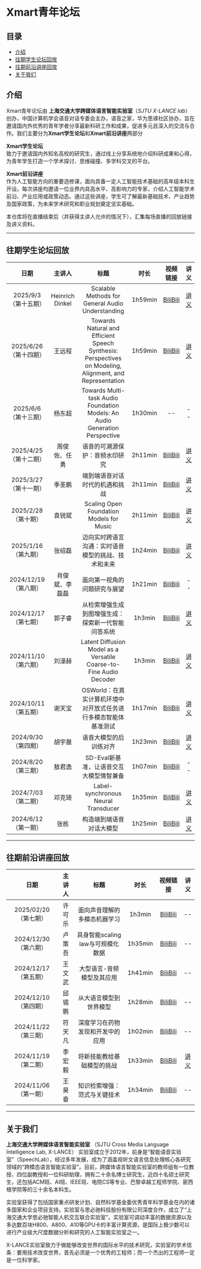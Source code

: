 # Xmart青年论坛
## 目录
- [介绍](#介绍)
- [往期学生论坛回放](#往期学生论坛回放)
- [往期前沿讲座回放](#往期前沿讲座回放)
- [关于我们](#关于我们)

## 介绍

Xmart青年论坛由 **上海交通大学跨媒体语言智能实验室**（*SJTU X-LANCE lab*）创办，中国计算机学会语音对话专委会主办，语音之家，华为思琢社区协办，旨在邀请国内外优秀的青年学者分享最新科研工作和成果，促进多元且深入的交流与合作。我们主要分为**Xmart学生论坛**和**Xmart前沿讲座**两部分

**Xmart学生论坛**  
致力于邀请国内外知名高校的研究生，通过线上分享系统地介绍科研成果和心得，为青年学生打造一个学术探讨、思维碰撞、多学科交叉的平台。

**Xmart前沿讲座**  
作为人工智能方向的重要选修课，面向具备一定人工智能技术基础的高年级本科生开设。每次讲座均邀请一位业界内具高水平、高影响力的专家，介绍人工智能学术前沿、产业应用或政策动态。通过这些讲座，学生可了解最新基础技术、产业趋势及国家政策，为未来学术研究和职业规划奠定坚实基础。  

本仓库将在直播结束后（并获得主讲人允许的情况下），汇集每场直播的回放链接及讲义资料。

---

## 往期学生论坛回放

| 日期 | 主讲人 | 标题 | 时长 | 视频链接 | 讲义 |
|:----:|:------:|:----:|:----:|:---------:|:----:|
| 2025/9/3 （第十五期） | Heinrich Dinkel | Scalable Methods for General Audio Understanding| 1h59min | [BiliBili](https://www.bilibili.com/video/) | [讲义](https://github.com/X-LANCE/Xmart/blob/main/slides/xmart15_heinrich_midashengLM.pdf) |
| 2025/6/26 （第十四期） | 王远程 | Towards Natural and Efficient Speech Synthesis: Perspectives on Modeling, Alignment, and Representation | 1h59min | [BiliBili](https://www.bilibili.com/video/BV1FuKzzGEq3) | [讲义](https://github.com/X-LANCE/Xmart/blob/main/slides/xmart14_yuanchengwang_Towards_Natural_and_Efficient_Speech_Synthesis_20250626.pdf) |
| 2025/6/6 （第十三期） | 杨东超 |  Towards Multi-task Audio Foundation Models: An Audio Generation Perspective | 1h30min | -- | -- |
| 2025/4/25 （第十二期） | 周俊佐、任勇 | 语音的可溯源保护：音频水印研究 | 2h11min | [BiliBili](https://www.bilibili.com/video/BV1EuL7zNEHH) | [讲义](https://github.com/X-LANCE/Xmart/blob/main/slides/xmart12_zhoujunzuo_renyong.pdf) |
| 2025/3/27 （第十一期） | 季圣鹏 | 端到端语音对话时代的机遇和挑战 | 2h11min | [BiliBili](https://www.bilibili.com/video/BV1FaZGYXEdc) | [讲义](https://github.com/X-LANCE/Xmart/blob/main/slides/xmart11_jishengpeng.pdf) |
| 2025/2/28 （第十期） | 袁锐斌 | Scaling Open Foundation Models for Music | 2h11min | [BiliBili](https://www.bilibili.com/video/BV1rU9EYhEx3) | [讲义](https://github.com/X-LANCE/Xmart/blob/main/slides/xmart_10_ruibin.pdf) |
| 2025/1/16 （第九期） | 张绍磊 | 迈向实时跨语言沟通：实时语音模型的挑战、技术和未来 | 1h24min | [BiliBili](https://www.bilibili.com/video/BV15nwLeaEU1) | [讲义](https://github.com/X-LANCE/Xmart/blob/main/slides/xmart_9_shaolei.pdf) |
| 2024/12/19 （第八期） | 肖俊斌、李磊磊 | 面向第一视角的问题研究与展望 | 1h21min | [BiliBili](https://www.bilibili.com/video/BV1Ftk1Y6Ehs) | -- |
| 2024/12/17 （第七期） | 郭子睿 | 从检索增强生成到图增强生成：探索新一代智能问答系统 | 1h3min | [BiliBili](https://www.bilibili.com/video/BV137kJYHEoC) | [讲义](https://github.com/X-LANCE/Xmart/blob/main/slides/xmart_7_ziruiguo.pdf) |
| 2024/11/10 （第六期） | 刘濠赫 | Latent Diffusion Model as a Versatile Coarse-to-Fine Audio Decoder | 1h3min | [BiliBili](https://www.bilibili.com/video/BV1JjmBYYEoW) | [讲义](https://github.com/X-LANCE/Xmart/blob/main/slides/xmart_6_haoheliu-talk.pdf) |
| 2024/10/11 （第五期） | 谢天宝 | OSWorld：在真实计算机环境中对开放式任务进行多模态智能体基准测试 | 1h17min | [BiliBili](https://www.bilibili.com/video/BV1CpyNYBE6o) | [讲义](https://github.com/X-LANCE/Xmart/blob/main/slides/OSWorld_hku_tianbao_Xmart%20-%202024.10.11.pdf) |
| 2024/9/30 （第四期） | 胡宇晨 | 语音大模型的后训练对齐 | 1h23min | [BiliBili](https://www.bilibili.com/video/BV1uzxeevEb8) | [讲义](https://github.com/X-LANCE/Xmart/blob/main/slides/xmart_forum_ntu_yuchenhu_09302024.pdf) |
| 2024/8/20 （第三期） | 敖君逸 | SD-Eval新基准，让语音交互大模型情智兼备 | 1h07min | [BiliBili](https://www.bilibili.com/video/BV1hixeeqEkQ) | -- |
| 2024/7/03 （第二期） | 邓克琦 | Label-synchronous Neural Transducer | 1h35min | [BiliBili](https://www.bilibili.com/video/BV1qihreEE6L) | [讲义](https://github.com/X-LANCE/Xmart/blob/main/slides/xmart_keqideng_LS-Transducer_Talk_Final.pdf) |
| 2024/6/12 （第一期） | 张栋 | 构造端到端语音对话大模型 | 1h25min | [BiliBili](https://www.bilibili.com/video/BV1FJ4m137ZB) | [讲义](https://github.com/X-LANCE/Xmart/blob/main/slides/xmart_forum_fudan_dongzhang_speechgpt_series_sjtu.pdf) |

---

## 往期前沿讲座回放

| 日期 | 主讲人 | 标题 | 时长 | 视频链接 | 讲义 |
|:----:|:------:|:----:|:----:|:---------:|:----:|
| 2025/02/20 （第七期） | 许可乐 | 面向声音理解的多模态机器学习 | 1h3min | [BiliBili](https://www.bilibili.com/video/BV1zX9EYZELX) | -- |
| 2024/12/30 （第六期） | 卢策吾 | 具身智能scaling law与可规模化数据 | 1h35min | [BiliBili](https://www.bilibili.com/video/BV1hc6JYLE11/) | -- |
| 2024/12/17 （第五期） | 王文武 | 大型语言-音频模型及其应用 | 1h41min | [BiliBili](https://www.bilibili.com/video/BV1k7knYgEXT) | -- |
| 2024/12/10 （第四期） | 邱锡鹏 | 从大语言模型到世界模型 | 1h28min | [BiliBili](https://www.bilibili.com/video/BV1AJqGYuEZa) | -- |
| 2024/11/22 （第三期） | 符天凡 | 深度学习在药物发现和开发中的应用 | 1h02min | [BiliBili](https://www.bilibili.com/video/BV13XBiYdELy) | -- |
| 2024/11/19 （第二期） | 李宏毅 | 将新技能教给基础模型的挑战 | 1h33min | [BiliBili](https://www.bilibili.com/video/BV1FsUtY3EQV) | [讲义](https://github.com/X-LANCE/Xmart/blob/main/slides/xmart_Hung-yi%20Lee_Slides.pdf) |
| 2024/11/06 （第一期） | 王昊奋 | 知识检索增强：范式与关键技术 | 1h34min | [BiliBili](https://www.bilibili.com/video/BV1FJ4m137ZB) | -- |

---

## 关于我们

**上海交通大学跨媒体语言智能实验室** （SJTU Cross Media Language Intelligence Lab, X-LANCE）
实验室成立于2012年，前身是“智能语音实验室”（SpeechLab），经过多年发展，成为了涵盖视听文语言信息处理核心各研究领域的“跨模态语言智能实验室”。目前，跨媒体语言智能实验室的教师组有一位教授、四位副教授和一位科研助理，拥有二十余名博士研究生，近四十名硕士研究生，还包括ACM班、AI班、IEEE班、电院CS等专业、巴黎卓越工程师学院、密西根学院等的三十余名本科生。

实验室获得了包括国家重点研发计划、自然科学基金委优秀青年科学基金在内的诸多国家和企业项目支持。实验室与思必驰科技股份有限公司深度合作，成立了“上海交通大学思必驰智能人机交互联合实验室”。实验室可调动丰富的数据资源以及多达数百块H800、A800、A10等GPU卡的丰富计算资源，是国际上极少数可以进行产业级大尺度数据分析和研究的人工智能实验室之一。

X-LANCE实验室致力于做能够改变世界的国际水平的技术研究，实验室的学术信条：要用技术改变世界，首先必须是一个优秀的工程师；而一个杰出的工程师一定是一位科学家。
